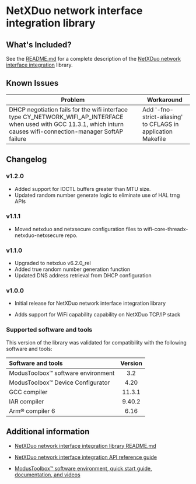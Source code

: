 # NetXDuo network interface integration library

## What's Included?

See the [README.md](./README.md) for a complete description of the [NetXDuo network interface integration](https://github.com/Infineon/netxduo-network-interface-integration) library.

## Known Issues
| Problem | Workaround |
| ------- | ---------- |
| DHCP negotiation fails for the wifi interface type CY_NETWORK_WIFI_AP_INTERFACE when used with GCC 11.3.1, which inturn causes wifi-connection-manager SoftAP failure | Add '-fno-strict-aliasing' to CFLAGS in application Makefile |

## Changelog

### v1.2.0

- Added support for IOCTL buffers greater than MTU size.
- Updated random number generate logic to eliminate use of HAL trng APIs

### v1.1.1

- Moved netxduo and netxsecure configuration files to wifi-core-threadx-netxduo-netxsecure repo.

### v1.1.0

- Upgraded to netxduo v6.2.0_rel
- Added true random number generation function
- Updated DNS address retrieval from DHCP configuration

### v1.0.0

- Initial release for NetXDuo network interface integration library

- Adds support for WiFi capability capability on NetXDuo TCP/IP stack

### Supported software and tools

This version of the library was validated for compatibility with the following software and tools:

| Software and tools                        | Version |
| :---                                      | :----:  |
| ModusToolbox&trade; software environment  | 3.2     |
| ModusToolbox&trade; Device Configurator   | 4.20    |
| GCC compiler                              | 11.3.1  |
| IAR compiler                              | 9.40.2  |
| Arm&reg; compiler 6                       | 6.16    |


## Additional information

- [NetXDuo network interface integration library README.md](./README.md)

- [NetXDuo network interface integration API reference guide](https://infineon.github.io/netxduo-network-interface-integration/api_reference_manual/html/index.html)

- [ModusToolbox&trade; software environment, quick start guide, documentation, and videos](https://www.infineon.com/cms/en/design-support/tools/sdk/modustoolbox-software/)
